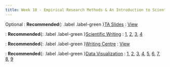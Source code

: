 ```yaml
---
title: Week 10 - Empirical Research Methods & An Introduction to Scientific Writing
---
```


Optional 
: **Recommended**{: .label .label-green }[TA Slides](https://github.com/Shogz-Labs/EECS4443_W25_Assets/blob/main/ta_recitations/slides/Week%2010%20-%20Empirical%20Research%20Methods%20%26%20An%20Introduction%20to%20Scientific%20Writing.pdf)
  : [View](https://github.com/Shogz-Labs/EECS4443_W25_Assets/blob/main/ta_recitations/slides/Week%2010%20-%20Empirical%20Research%20Methods%20%26%20An%20Introduction%20to%20Scientific%20Writing.pdf)

: **Recommended**{: .label .label-green }[Scientific Writing](https://homes.cs.washington.edu/~mernst/advice/write-technical-paper.html)
  : [1](https://homes.cs.washington.edu/~mernst/advice/write-technical-paper.html), [2](https://communicate.gse.harvard.edu/files/commlab/files/_structure_of_a_paper.pdf), [3](https://poorvucenter.yale.edu/sites/default/files/files/hows_to_write_your_first_research_paper_2011.pdf), [4](https://uwaterloo.ca/centre-for-teaching-excellence/catalogs/tip-sheets/ten-tips-effective-research-writing)

: **Recommended**{: .label .label-green }[Writing Centre](https://www.yorku.ca/laps/writing-centre/)
  : [View](https://www.yorku.ca/laps/writing-centre/)

: **Recommended**{: .label .label-green }[Data Visualization](https://guides.library.jhu.edu/datavisualization)
  : [1](https://plotly.com/python/plotly-express/), [2](https://matplotlib.org/), [3](https://seaborn.pydata.org/), [4](https://bokeh.org/), [5](https://www.tableau.com/), [6](https://help.tableau.com/current/pro/desktop/en-us/what_chart_example.htm), [7](https://www.geeksforgeeks.org/choosing-the-right-chart-type-a-technical-guide/), [8](https://www.eecs.yorku.ca/~papaggel/courses/eecs6414/docs/lectures/09-information-visualization-ii.pdf), [9](https://www.graphpad.com/features)